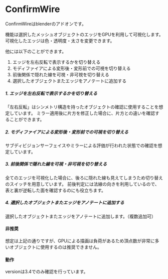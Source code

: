 # ConfirmWire
ConfirmWireはblenderのアドオンです。

機能は選択したメッシュオブジェクトのエッジをGPUを利用して可視化します。
可視化したエッジは色・透明度・太さを変更できます。

他には以下のことができます。

1. エッジを左右反転で表示するかを切り替える
2. モディファイアによる変形後・変形前での可視を切り替える
3. 前後関係で隠れた線を可視・非可視を切り替える
4. 選択したオブジェクトまたエッジをアノテートに追加する

##### 1. エッジを左右反転で表示するかを切り替える
「左右反転」はシンメトリ構造を持ったオブジェクトの確認に使用することを想定しています。
ミラー適用後に片方を修正した場合に、片方との違いを確認することができます。

##### 2. モディファイアによる変形後・変形前での可視を切り替える
サブディビジョンサーフェイスやミラーによる評価が行われた状態での確認を想定しています。

##### 3. 前後関係で隠れた線を可視・非可視を切り替える
全てのエッジを可視化した場合に、後ろに隠れた線も見えてしまうため切り替えのスイッチを用意しています。
前後判定には法線の向きを利用しているので、表と裏が逆転した面を確認するのにも役立ちます。

##### 4. 選択したオブジェクトまたエッジをアノテートに追加する
選択したオブジェクトまたエッジをアノテートに追加します。（複数追加可）

#### 非推奨
想定は上記の通りですが、GPUによる描画は負荷があるため頂点数が非常に多いオブジェクトに使用するのは推奨できません。

#### 動作
versionは3.4でのみ確認を行っています。
